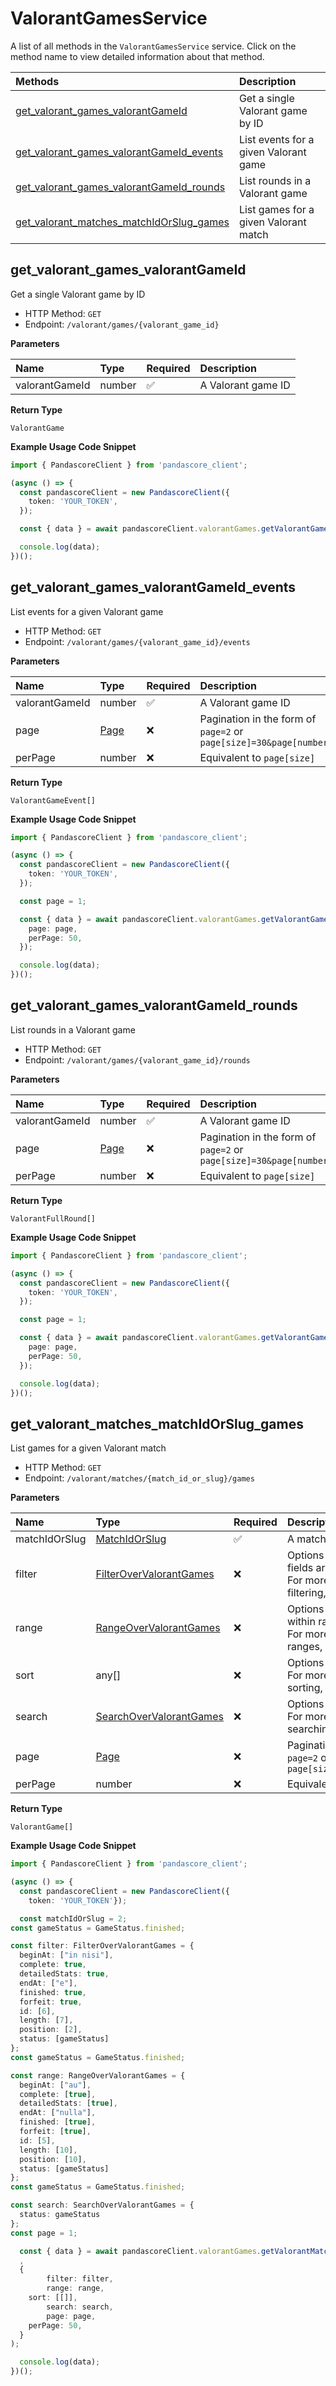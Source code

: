 # ValorantGamesService

A list of all methods in the `ValorantGamesService` service. Click on the method name to view detailed information about that method.

| Methods                                                                               | Description                           |
| :------------------------------------------------------------------------------------ | :------------------------------------ |
| [get_valorant_games_valorantGameId](#get_valorant_games_valorantgameid)               | Get a single Valorant game by ID      |
| [get_valorant_games_valorantGameId_events](#get_valorant_games_valorantgameid_events) | List events for a given Valorant game |
| [get_valorant_games_valorantGameId_rounds](#get_valorant_games_valorantgameid_rounds) | List rounds in a Valorant game        |
| [get_valorant_matches_matchIdOrSlug_games](#get_valorant_matches_matchidorslug_games) | List games for a given Valorant match |

## get_valorant_games_valorantGameId

Get a single Valorant game by ID

- HTTP Method: `GET`
- Endpoint: `/valorant/games/{valorant_game_id}`

**Parameters**

| Name           | Type   | Required | Description        |
| :------------- | :----- | :------- | :----------------- |
| valorantGameId | number | ✅       | A Valorant game ID |

**Return Type**

`ValorantGame`

**Example Usage Code Snippet**

```typescript
import { PandascoreClient } from 'pandascore_client';

(async () => {
  const pandascoreClient = new PandascoreClient({
    token: 'YOUR_TOKEN',
  });

  const { data } = await pandascoreClient.valorantGames.getValorantGamesValorantGameId(1);

  console.log(data);
})();
```

## get_valorant_games_valorantGameId_events

List events for a given Valorant game

- HTTP Method: `GET`
- Endpoint: `/valorant/games/{valorant_game_id}/events`

**Parameters**

| Name           | Type                      | Required | Description                                                          |
| :------------- | :------------------------ | :------- | :------------------------------------------------------------------- |
| valorantGameId | number                    | ✅       | A Valorant game ID                                                   |
| page           | [Page](../models/Page.md) | ❌       | Pagination in the form of `page=2` or `page[size]=30&page[number]=2` |
| perPage        | number                    | ❌       | Equivalent to `page[size]`                                           |

**Return Type**

`ValorantGameEvent[]`

**Example Usage Code Snippet**

```typescript
import { PandascoreClient } from 'pandascore_client';

(async () => {
  const pandascoreClient = new PandascoreClient({
    token: 'YOUR_TOKEN',
  });

  const page = 1;

  const { data } = await pandascoreClient.valorantGames.getValorantGamesValorantGameIdEvents(9, {
    page: page,
    perPage: 50,
  });

  console.log(data);
})();
```

## get_valorant_games_valorantGameId_rounds

List rounds in a Valorant game

- HTTP Method: `GET`
- Endpoint: `/valorant/games/{valorant_game_id}/rounds`

**Parameters**

| Name           | Type                      | Required | Description                                                          |
| :------------- | :------------------------ | :------- | :------------------------------------------------------------------- |
| valorantGameId | number                    | ✅       | A Valorant game ID                                                   |
| page           | [Page](../models/Page.md) | ❌       | Pagination in the form of `page=2` or `page[size]=30&page[number]=2` |
| perPage        | number                    | ❌       | Equivalent to `page[size]`                                           |

**Return Type**

`ValorantFullRound[]`

**Example Usage Code Snippet**

```typescript
import { PandascoreClient } from 'pandascore_client';

(async () => {
  const pandascoreClient = new PandascoreClient({
    token: 'YOUR_TOKEN',
  });

  const page = 1;

  const { data } = await pandascoreClient.valorantGames.getValorantGamesValorantGameIdRounds(2, {
    page: page,
    perPage: 50,
  });

  console.log(data);
})();
```

## get_valorant_matches_matchIdOrSlug_games

List games for a given Valorant match

- HTTP Method: `GET`
- Endpoint: `/valorant/matches/{match_id_or_slug}/games`

**Parameters**

| Name          | Type                                                            | Required | Description                                                                                                                                         |
| :------------ | :-------------------------------------------------------------- | :------- | :-------------------------------------------------------------------------------------------------------------------------------------------------- |
| matchIdOrSlug | [MatchIdOrSlug](../models/MatchIdOrSlug.md)                     | ✅       | A match ID or slug                                                                                                                                  |
| filter        | [FilterOverValorantGames](../models/FilterOverValorantGames.md) | ❌       | Options to filter results. String fields are case sensitive <br/>For more information on filtering, see [docs](/docs/filtering-and-sorting#filter). |
| range         | [RangeOverValorantGames](../models/RangeOverValorantGames.md)   | ❌       | Options to select results within ranges <br/>For more information on ranges, see [docs](/docs/filtering-and-sorting#range).                         |
| sort          | any[]                                                           | ❌       | Options to sort results <br/>For more information on sorting, see [docs](/docs/filtering-and-sorting#sort).                                         |
| search        | [SearchOverValorantGames](../models/SearchOverValorantGames.md) | ❌       | Options to search results <br/>For more information on searching, see [docs](/docs/filtering-and-sorting#search).                                   |
| page          | [Page](../models/Page.md)                                       | ❌       | Pagination in the form of `page=2` or `page[size]=30&page[number]=2`                                                                                |
| perPage       | number                                                          | ❌       | Equivalent to `page[size]`                                                                                                                          |

**Return Type**

`ValorantGame[]`

**Example Usage Code Snippet**

```typescript
import { PandascoreClient } from 'pandascore_client';

(async () => {
  const pandascoreClient = new PandascoreClient({
	token: 'YOUR_TOKEN'});

  const matchIdOrSlug = 2;
const gameStatus = GameStatus.finished;

const filter: FilterOverValorantGames = {
  beginAt: ["in nisi"],
  complete: true,
  detailedStats: true,
  endAt: ["e"],
  finished: true,
  forfeit: true,
  id: [6],
  length: [7],
  position: [2],
  status: [gameStatus]
};
const gameStatus = GameStatus.finished;

const range: RangeOverValorantGames = {
  beginAt: ["au"],
  complete: [true],
  detailedStats: [true],
  endAt: ["nulla"],
  finished: [true],
  forfeit: [true],
  id: [5],
  length: [10],
  position: [10],
  status: [gameStatus]
};
const gameStatus = GameStatus.finished;

const search: SearchOverValorantGames = {
  status: gameStatus
};
const page = 1;

  const { data } = await pandascoreClient.valorantGames.getValorantMatchesMatchIdOrSlugGames(
  ,
  {
		filter: filter,
		range: range,
    sort: [[]],
		search: search,
		page: page,
    perPage: 50,
  }
);

  console.log(data);
})();
```
